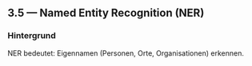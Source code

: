 ## 3.5 — Named Entity Recognition (NER)

### Hintergrund

NER bedeutet: Eigennamen (Personen, Orte, Organisationen) erkennen.
